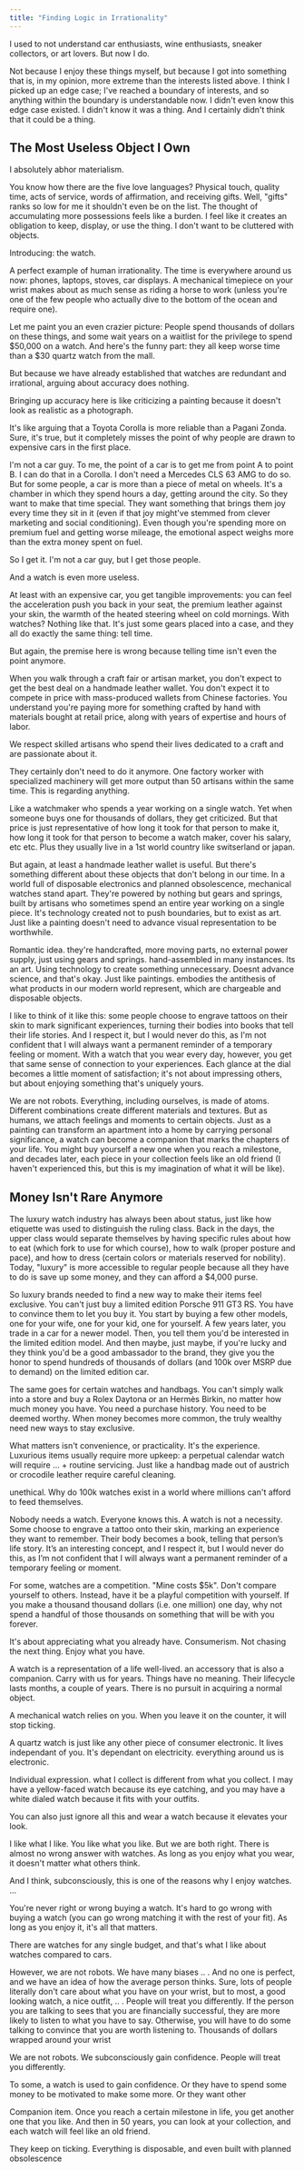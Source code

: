 ```yaml
---
title: "Finding Logic in Irrationality"
---
```


I used to not understand car enthusiasts, wine enthusiasts, sneaker collectors, or art lovers. But now I do.

Not because I enjoy these things myself, but because I got into something that is, in my opinion, more extreme than the interests listed above. I think I picked up an edge case; I've reached a boundary of interests, and so anything within the boundary is understandable now. I didn't even know this edge case existed. I didn't know it was a thing. And I certainly didn't think that it could be a thing.

## The Most Useless Object I Own

I absolutely abhor materialism.

You know how there are the five love languages? Physical touch, quality time, acts of service, words of affirmation, and receiving gifts. Well, "gifts" ranks so low for me it shouldn't even be on the list. The thought of accumulating more possessions feels like a burden. I feel like it creates an obligation to keep, display, or use the thing. I don't want to be cluttered with objects.

Introducing: the watch.

A perfect example of human irrationality. The time is everywhere around us now: phones, laptops, stoves, car displays. A mechanical timepiece on your wrist makes about as much sense as riding a horse to work (unless you're one of the few people who actually dive to the bottom of the ocean and require one).

Let me paint you an even crazier picture: People spend thousands of dollars on these things, and some wait years on a waitlist for the privilege to spend \$50,000 on a watch. And here's the funny part: they all keep worse time than a \$30 quartz watch from the mall.

But because we have already established that watches are redundant and irrational, arguing about accuracy does nothing. 

Bringing up accuracy here is like criticizing a painting because it doesn't look as realistic as a photograph.

It's like arguing that a Toyota Corolla is more reliable than a Pagani Zonda. Sure, it's true, but it completely misses the point of why people are drawn to expensive cars in the first place.

I'm not a car guy. To me, the point of a car is to get me from point A to point B. I can do that in a Corolla. I don't need a Mercedes CLS 63 AMG to do so. But for some people, a car is more than a piece of metal on wheels. It's a chamber in which they spend hours a day, getting around the city. So they want to make that time special. They want something that brings them joy every time they sit in it (even if that joy might've stemmed from clever marketing and social conditioning). Even though you're spending more on premium fuel and getting worse mileage, the emotional aspect weighs more than the extra money spent on fuel.

So I get it. I'm not a car guy, but I get those people.

And a watch is even more useless.

At least with an expensive car, you get tangible improvements: you can feel the acceleration push you back in your seat, the premium leather against your skin, the warmth of the heated steering wheel on cold mornings. With watches? Nothing like that. It's just some gears placed into a case, and they all do exactly the same thing: tell time.

But again, the premise here is wrong because telling time isn't even the point anymore.

When you walk through a craft fair or artisan market, you don't expect to get the best deal on a handmade leather wallet. You don't expect it to compete in price with mass-produced wallets from Chinese factories. You understand you're paying more for something crafted by hand with materials bought at retail price, along with years of expertise and hours of labor. 

We respect skilled artisans who spend their lives dedicated to a craft and are passionate about it. 

They certainly don't need to do it anymore. One factory worker with specialized machinery will get more output than 50 artisans within the same time. This is regarding anything.

Like a watchmaker who spends a year working on a single watch. Yet when someone buys one for thousands of dollars, they get criticized. But that price is just representative of how long it took for that person to make it, how long it took for that person to become a watch maker, cover his salary, etc etc. Plus they usually live in a 1st world country like switserland or japan.

But again, at least a handmade leather wallet is useful. 
But there's something different about these objects that don't belong in our time. In a world full of disposable electronics and planned obsolescence, mechanical watches stand apart. They're powered by nothing but gears and springs, built by artisans who sometimes spend an entire year working on a single piece. It's technology created not to push boundaries, but to exist as art. Just like a painting doesn't need to advance visual representation to be worthwhile.

Romantic idea. they're handcrafted, more moving parts, no external power supply, just using gears and springs. hand-assembled in many instances. Its an art. Using technology to create something unnecessary. Doesnt advance science, and that's okay. Just like paintings. embodies the antithesis of what products in our modern world represent, which are chargeable and disposable objects. 

I like to think of it like this: some people choose to engrave tattoos on their skin to mark significant experiences, turning their bodies into books that tell their life stories. And I respect it, but I would never do this, as I'm not confident that I will always want a permanent reminder of a temporary feeling or moment. With a watch that you wear every day, however, you get that same sense of connection to your experiences. Each glance at the dial becomes a little moment of satisfaction; it's not about impressing others, but about enjoying something that's uniquely yours.

We are not robots. Everything, including ourselves, is made of atoms. Different combinations create different materials and textures. But as humans, we attach feelings and moments to certain objects. Just as a painting can transform an apartment into a home by carrying personal significance, a watch can become a companion that marks the chapters of your life. You might buy yourself a new one when you reach a milestone, and decades later, each piece in your collection feels like an old friend (I haven't experienced this, but this is my imagination of what it will be like).

## Money Isn't Rare Anymore

The luxury watch industry has always been about status, just like how etiquette was used to distinguish the ruling class. Back in the days, the upper class would separate themselves by having specific rules about how to eat (which fork to use for which course), how to walk (proper posture and pace), and how to dress (certain colors or materials reserved for nobility). Today, "luxury" is more accessible to regular people because all they have to do is save up some money, and they can afford a \$4,000 purse.

So luxury brands needed to find a new way to make their items feel exclusive. You can't just buy a limited edition Porsche 911 GT3 RS. You have to convince them to let you buy it. You start by buying a few other models, one for your wife, one for your kid, one for yourself. A few years later, you trade in a car for a newer model. Then, you tell them you'd be interested in the limited edition model. And then maybe, just maybe, if you're lucky and they think you'd be a good ambassador to the brand, they give you the honor to spend hundreds of thousands of dollars (and 100k over MSRP due to demand) on the limited edition car.

The same goes for certain watches and handbags. You can't simply walk into a store and buy a Rolex Daytona or an Hermès Birkin, no matter how much money you have. You need a purchase history. You need to be deemed worthy. When money becomes more common, the truly wealthy need new ways to stay exclusive.


What matters isn't convenience, or practicality. It's the experience. Luxurious items usually require more upkeep: a perpetual calendar watch will require ... + routine servicing.
Just like a handbag made out of austrich or crocodile leather require careful cleaning. 







unethical. Why do 100k watches exist in a world where millions can't afford to feed themselves.







Nobody needs a watch. Everyone knows this. A watch is not a necessity. Some choose to engrave a tattoo onto their skin, marking an experience they want to remember. Their body becomes a book, telling that person’s life story. It’s an interesting concept, and I respect it, but I would never do this, as I’m not confident that I will always want a permanent reminder of a temporary feeling or moment.



For some, watches are a competition. "Mine costs $5k". Don't compare yourself to others. Instead, have it be a playful competition with yourself. If you make a thousand thousand dollars (i.e. one million) one day, why not spend a handful of those thousands on something that will be with you forever.


It's about appreciating what you already have. 
Consumerism. Not chasing the next thing. Enjoy what you have. 

A watch is a representation of a life well-lived. an accessory that is also a companion. Carry with us for years. Things have no meaning. Their lifecycle lasts months, a couple of years. There is no pursuit in acquiring a normal object.

A mechanical watch relies on you. When you leave it on the counter, it will stop ticking.

A quartz watch is just like any other piece of consumer electronic. It lives independant of you. It's dependant on electricity.  everything around us is electronic.

Individual expression. what I collect is different from what you collect. I may have a yellow-faced watch because its eye catching, and you may have a white dialed watch because it fits with your outfits.

You can also just ignore all this and wear a watch because it elevates your 
look. 

I like what I like. You like what you like. But we are both right. There is almost no wrong answer with watches. As long as you enjoy what you wear, it doesn't matter what others think.

And I think, subconsciously, this is one of the reasons why I enjoy watches. ...





You're never right or wrong buying a watch.
It's hard to go wrong with buying a watch (you can go wrong matching it with the rest of your fit). As long as you enjoy it, it's all that matters.

There are watches for any single budget, and that's what I like about watches compared to cars.

However, we are not robots. We have many biases .. . And no one is perfect, and we have an idea of how the average person thinks. Sure, lots of people literally don't care about what you have on your wrist, but to most, a good looking watch, a nice outfit, .. . People will treat you differently. If the person you are talking to sees that you are financially successful, they are more likely to listen to what you have to say. Otherwise, you will have to do some talking to convince that you are worth listening to. Thousands of dollars wrapped around your wrist 

We are not robots. We subconsciously gain confidence. People will treat you differently.

To some, a watch is used to gain confidence. Or they have to spend some money to be motivated to make some more. Or they want other 


Companion item. Once you reach a certain milestone in life, you get another one that you like. And then in 50 years, you can look at your collection, and each watch will feel like an old friend.


They keep on ticking. Everything is disposable, and even built with planned obsolescence 

